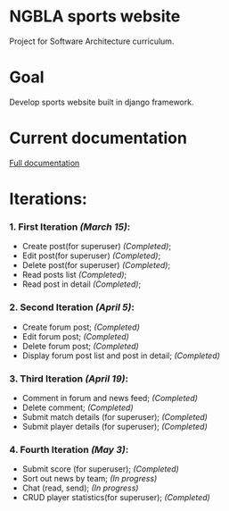 # NGBLA sports website

Project for Software Architecture curriculum.

Goal
=================
Develop sports website built in django framework.

Current documentation
=================
[Full documentation](https://github.com/malukasrokas/sports-site/blob/master/docs/documentation.pdf)

Iterations:
=================
### 1. First Iteration *(March 15)*:
* Create post(for superuser) *(Completed)*;
* Edit post(for superuser) *(Completed)*;
* Delete post(for superuser) *(Completed)*;
* Read posts list *(Completed)*;
* Read post in detail *(Completed)*;

### 2. Second Iteration *(April 5)*:
* Create forum post; *(Completed)*
* Edit forum post; *(Completed)*
* Delete forum post; *(Completed)*
* Display forum post list and post in detail; *(Completed)*

### 3. Third Iteration *(April 19)*:
* Comment in forum and news feed; *(Completed)*
* Delete comment; *(Completed)*
* Submit match details (for superuser); *(Completed)*
* Submit player details (for superuser); *(Completed)*

### 4. Fourth Iteration *(May 3)*:
* Submit score (for superuser); *(Completed)*
* Sort out news by team; *(In progress)*
* Chat (read, send); *(In progress)*
* CRUD player statistics(for superuser); *(Completed)*
